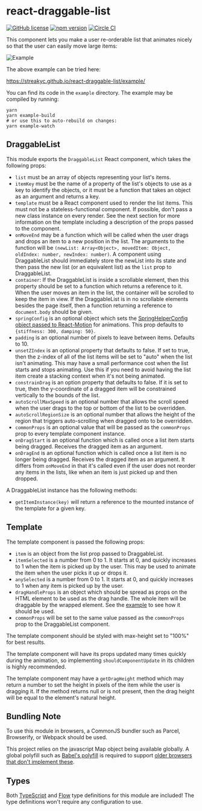 # react-draggable-list

[![GitHub license](https://img.shields.io/badge/license-MIT-blue.svg)](https://github.com/StreakYC/react-draggable-list/blob/master/LICENSE.txt) [![npm version](https://badge.fury.io/js/react-draggable-list.svg)](https://badge.fury.io/js/react-draggable-list) [![Circle CI](https://circleci.com/gh/StreakYC/react-draggable-list.svg?style=shield)](https://circleci.com/gh/StreakYC/react-draggable-list)

This component lets you make a user re-orderable list that animates nicely so
that the user can easily move large items:

![Example](https://streakyc.github.io/react-draggable-list/video/dragitem.gif)

The above example can be tried here:

https://streakyc.github.io/react-draggable-list/example/

You can find its code in the `example` directory. The example may be compiled
by running:

```
yarn
yarn example-build
# or use this to auto-rebuild on changes:
yarn example-watch
```

## DraggableList

This module exports the `DraggableList` React component, which takes the
following props:

- `list` must be an array of objects representing your list's items.
- `itemKey` must be the name of a property of the list's objects to use as a
  key to identify the objects, or it must be a function that takes an object as
  an argument and returns a key.
- `template` must be a React component used to render the list items. This must
  not be a stateless-functional component. If possible, don't pass a new
  class instance on every render. See the next section for more information
  on the template including a description of the props passed to the component.
- `onMoveEnd` may be a function which will be called when the user drags and
  drops an item to a new position in the list. The arguments to the function
  will be `(newList: Array<Object>, movedItem: Object, oldIndex: number, newIndex: number)`. A component using DraggableList should immediately store
  the newList into its state and then pass the new list (or an equivalent list)
  as the `list` prop to DraggableList.
- `container`: If the DraggableList is inside a scrollable element, then this
  property should be set to a function which returns a reference to it. When the
  user moves an item in the list, the container will be scrolled to keep the
  item in view. If the DraggableList is in no scrollable elements besides the
  page itself, then a function returning a reference to `document.body` should
  be given.
- `springConfig` is an optional object which sets the [SpringHelperConfig
  object passed to
  React-Motion](https://github.com/chenglou/react-motion/tree/85ca75c6de9ed85937d1c95646b6044a66981eee#--spring-val-number-config-springhelperconfig--opaqueconfig)
  for animations. This prop defaults to `{stiffness: 300, damping: 50}`.
- `padding` is an optional number of pixels to leave between items. Defaults to 10.
- `unsetZIndex` is an optional property that defaults to false. If set to true,
  then the z-index of all of the list items will be set to "auto" when the list
  isn't animating. This may have a small performance cost when the list starts
  and stops animating. Use this if you need to avoid having the list item create
  a stacking context when it's not being animated.
- `constrainDrag` is an option property that defaults to false. If it is set to
  true, then the y-coordinate of a dragged item will be constrained vertically to
  the bounds of the list.
- `autoScrollMaxSpeed` is an optional number that allows the scroll speed when
  the user drags to the top or bottom of the list to be overridden.
- `autoScrollRegionSize` is an optional number that allows the height of the
  region that triggers auto-scrolling when dragged onto to be overridden.
- `commonProps` is an optional value that will be passed as the `commonProps`
  prop to every template component instance.
- `onDragStart` is an optional function which is called once a list item starts
  being dragged. Receives the dragged item as an argument.
- `onDragEnd` is an optional function which is called once a list item is no longer being dragged. Receives the dragged item as an argument. It differs from `onMoveEnd` in that it's called even if the user does not reorder any items in the lists, like when an item is just picked up and then dropped.

A DraggableList instance has the following methods:

- `getItemInstance(key)` will return a reference to the mounted instance of the
  template for a given key.

## Template

The template component is passed the following props:

- `item` is an object from the list prop passed to DraggableList.
- `itemSelected` is a number from 0 to 1. It starts at 0, and quickly increases
  to 1 when the item is picked up by the user. This may be used to animate the
  item when the user picks it up or drops it.
- `anySelected` is a number from 0 to 1. It starts at 0, and quickly increases
  to 1 when any item is picked up by the user.
- `dragHandleProps` is an object which should be spread as props on the HTML
  element to be used as the drag handle. The whole item will be draggable by the
  wrapped element. See the
  [example](https://github.com/StreakYC/react-draggable-list/blob/master/example/Example.js)
  to see how it should be used.
- `commonProps` will be set to the same value passed as the `commonProps` prop
  to the DraggableList component.

The template component should be styled with max-height set to "100%" for best
results.

The template component will have its props updated many times quickly during
the animation, so implementing `shouldComponentUpdate` in its children is
highly recommended.

The template component may have a `getDragHeight` method which may return a
number to set the height in pixels of the item while the user is dragging it.
If the method returns null or is not present, then the drag height will be
equal to the element's natural height.

## Bundling Note

To use this module in browsers, a CommonJS bundler such as Parcel, Browserify, or
Webpack should be used.

This project relies on the javascript Map object being available globally. A
global polyfill such as [Babel's polyfill](https://babeljs.io/docs/usage/polyfill/)
is required to support [older browsers that don't implement these](https://developer.mozilla.org/en-US/docs/Web/JavaScript/Reference/Global_Objects/Map#Browser_compatibility).

## Types

Both [TypeScript](https://www.typescriptlang.org/) and
[Flow](https://flowtype.org/) type definitions for this module are included!
The type definitions won't require any configuration to use.
